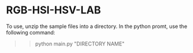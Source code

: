 # RGB-HSI-HSV-LAB
To use, unzip the sample files into a directory.
In the python promt, use the following command:
>>python main.py "DIRECTORY NAME"
